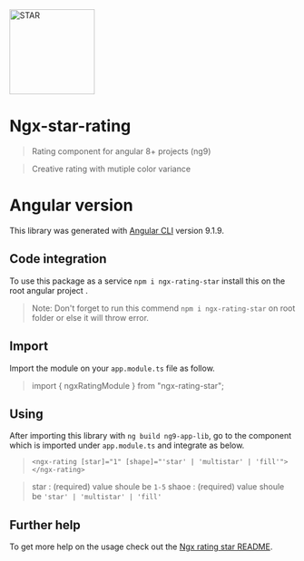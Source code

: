 <img src="https://image.flaticon.com/icons/svg/3004/3004112.svg" width="150px" title="STAR RATING" alt="STAR">

# Ngx-star-rating

> Rating component for angular 8+ projects (ng9)

> Creative rating with mutiple color variance

# Angular version

This library was generated with [Angular CLI](https://github.com/angular/angular-cli) version 9.1.9.

## Code integration

To use this package as a service `npm i ngx-rating-star` install this on the root angular project .

> Note: Don't forget to run this commend `npm i ngx-rating-star`   on root folder or else it will throw error.

## Import

Import the module on your `app.module.ts` file as follow.

> import { ngxRatingModule } from "ngx-rating-star";


## Using

After importing this library with `ng build ng9-app-lib`, go to the component which is imported under `app.module.ts` and integrate as below.

> `<ngx-rating [star]="1" [shape]="'star' | 'multistar' | 'fill'"></ngx-rating>`

> star : (required) value shoule be `1-5`
> shaoe : (required) value shoule be `'star' | 'multistar' | 'fill'`

## Further help

To get more help on the usage  check out the [Ngx rating star README](https://github.com/manoj10101996/ngx-star-rating/blob/master/README.md).
